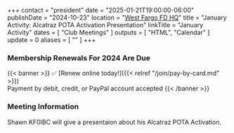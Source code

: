 +++
contact = "president"
date = "2025-01-21T19:00:00-06:00"
publishDate = "2024-10-23"
location = "[West Fargo FD HQ](/places/west-fargo-fire-department-headquarters/)"
title = "January Activity: Alcatraz POTA Activation Presentation"
linkTitle = "January Activity"
dates = [ "Club Meetings" ]
outputs = [ "HTML", "Calendar" ]
update = 0
aliases = [ "" ]
+++
### Membership Renewals For 2024 Are Due

{{< banner >}}
:white_check_mark: [Renew online today!]({{< relref "/join/pay-by-card.md" >}})
<br>
Payment by debit, credit, or PayPal account accepted
{{< /banner >}}

### Meeting Information

Shawn KF0IBC will give a presentaion about his Alcatraz POTA Activation.
